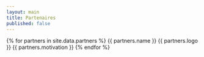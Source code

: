 ```yaml
---
layout: main
title: Partenaires
published: false
---
```


{% for partners in site.data.partners %}
  {{ partners.name }}
  {{ partners.logo }}
  {{ partners.motivation }}
{% endfor %}
